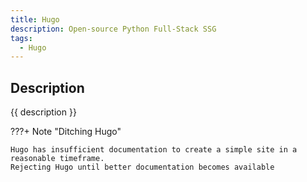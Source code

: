 ```yaml
---
title: Hugo
description: Open-source Python Full-Stack SSG
tags:
  - Hugo
---
```


## Description

{{ description }}

???+ Note "Ditching Hugo"

    Hugo has insufficient documentation to create a simple site in a reasonable timeframe.
    Rejecting Hugo until better documentation becomes available